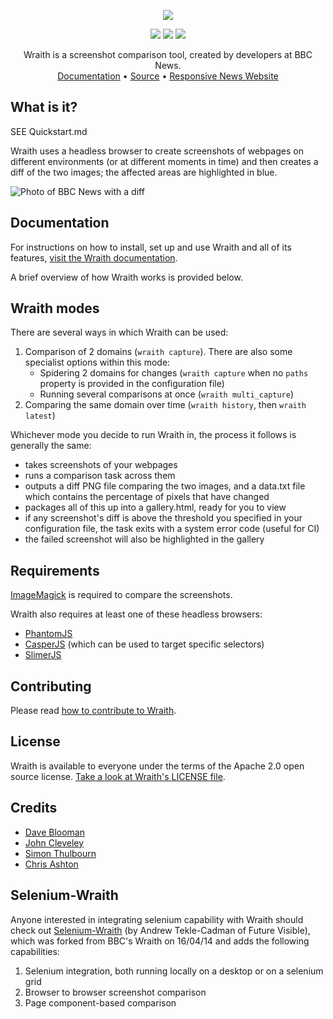 <p align="center">
  <img src="https://raw.githubusercontent.com/BBC-News/wraith/master/assets/wraith-logo.png">
</p>

<p align="center">
  <a href="http://travis-ci.org/BBC-News/wraith" target="_blank"><img src="https://secure.travis-ci.org/BBC-News/wraith.png?branch=master"></a>
  <a href="https://rubygems.org/gems/wraith" target="_blank"><img src="https://img.shields.io/gem/v/wraith.svg"></a>
  <a href="https://codeclimate.com/github/BBC-News/wraith" target="_blank"><img src="https://codeclimate.com/github/BBC-News/wraith.png"></a>
</p>

<p align="center">
  Wraith is a screenshot comparison tool, created by developers at BBC News.
  <br>
  <a href="http://bbc-news.github.io/wraith/index.html" target="_blank">Documentation</a> • <a href="http://github.com/bbc-news/wraith" target="_blank">Source</a> • <a href="http://responsivenews.co.uk" target="_blank">Responsive News Website</a>
</p>

## What is it?

SEE Quickstart.md

Wraith uses a headless browser to create screenshots of webpages on different environments (or at different moments in time) and then creates a diff of the two images; the affected areas are highlighted in blue.

![Photo of BBC News with a diff](http://bbc-news.github.io/wraith/img/wraith.png)

## Documentation

For instructions on how to install, set up and use Wraith and all of its features, [visit the Wraith documentation](http://bbc-news.github.io/wraith/index.html).

A brief overview of how Wraith works is provided below.

## Wraith modes

There are several ways in which Wraith can be used:

1. Comparison of 2 domains (`wraith capture`). There are also some specialist options within this mode:
    * Spidering 2 domains for changes (`wraith capture` when no `paths` property is provided in the configuration file)
    * Running several comparisons at once (`wraith multi_capture`)
2. Comparing the same domain over time (`wraith history`, then `wraith latest`)

Whichever mode you decide to run Wraith in, the process it follows is generally the same:

* takes screenshots of your webpages
* runs a comparison task across them
* outputs a diff PNG file comparing the two images, and a data.txt file which contains the percentage of pixels that have changed
* packages all of this up into a gallery.html, ready for you to view
* if any screenshot's diff is above the threshold you specified in your configuration file, the task exits with a system error code (useful for CI)
* the failed screenshot will also be highlighted in the gallery

## Requirements

[ImageMagick](http://www.imagemagick.org/) is required to compare the screenshots.

Wraith also requires at least one of these headless browsers:

* [PhantomJS](http://phantomjs.org)
* [CasperJS](http://casperjs.org/) (which can be used to target specific selectors)
* [SlimerJS](http://slimerjs.org)

## Contributing

Please read [how to contribute to Wraith](https://github.com/BBC-News/wraith/blob/master/.github/CONTRIBUTING.md).

## License

Wraith is available to everyone under the terms of the Apache 2.0 open source license. [Take a look at Wraith's LICENSE file](https://github.com/BBC-News/wraith/blob/master/LICENSE).

## Credits

 * [Dave Blooman](https://twitter.com/dblooman)
 * [John Cleveley](https://twitter.com/jcleveley)
 * [Simon Thulbourn](https://twitter.com/sthulb)
 * [Chris Ashton](https://twitter.com/chrisbashton)

## Selenium-Wraith

Anyone interested in integrating selenium capability with Wraith should check out [Selenium-Wraith](https://github.com/andrewccadman/wraith-selenium) (by Andrew Tekle-Cadman of Future Visible), which was forked from BBC's Wraith on 16/04/14 and adds the following capabilities:

1. Selenium integration, both running locally on a desktop or on a selenium grid
2. Browser to browser screenshot comparison
3. Page component-based comparison
